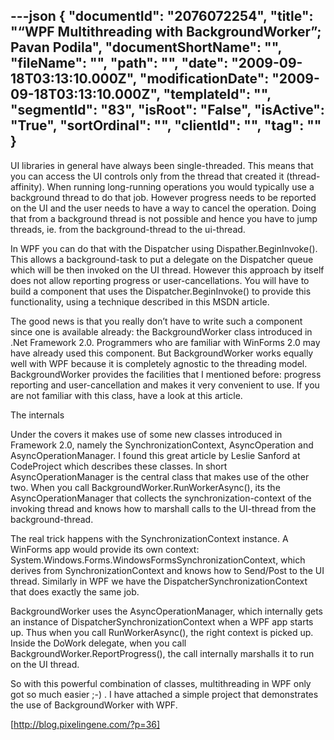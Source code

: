 ---json
{
  "documentId": "2076072254",
  "title": "“WPF Multithreading with BackgroundWorker”; Pavan Podila",
  "documentShortName": "",
  "fileName": "",
  "path": "",
  "date": "2009-09-18T03:13:10.000Z",
  "modificationDate": "2009-09-18T03:13:10.000Z",
  "templateId": "",
  "segmentId": "83",
  "isRoot": "False",
  "isActive": "True",
  "sortOrdinal": "",
  "clientId": "",
  "tag": ""
}
---

UI libraries in general have always been single-threaded. This means that you can access the UI controls only from the thread that created it (thread-affinity). When running long-running operations you would typically use a background thread to do that job. However progress needs to be reported on the UI and the user needs to have a way to cancel the operation. Doing that from a background thread is not possible and hence you have to jump threads, ie. from the  background-thread to the ui-thread.

In WPF you can do that with the Dispatcher using Dispather.BeginInvoke(). This allows a background-task to put a delegate on the Dispatcher queue which will be then invoked on the UI thread. However this approach by itself does not allow reporting progress or user-cancellations. You will have to build a component that uses the Dispatcher.BeginInvoke() to provide this functionality, using a technique described in this MSDN article.

The good news is that you really don’t have to write such a component since one is available already: the BackgroundWorker class introduced in .Net Framework 2.0. Programmers who are familiar with WinForms 2.0 may have already used this component. But BackgroundWorker works equally well with WPF because it is completely agnostic to the threading model. BackgroundWorker provides the facilities that I mentioned  before: progress reporting and user-cancellation and makes it very convenient to use. If you are not familiar with this class, have a look at this article.

The internals

Under the covers it makes use of some new classes introduced in Framework 2.0, namely the SynchronizationContext, AsyncOperation and  AsyncOperationManager. I found this great article by Leslie Sanford at CodeProject which describes these classes. In short AsyncOperationManager is the central class that makes use of the other two. When you call BackgroundWorker.RunWorkerAsync(), its the AsyncOperationManager that collects the synchronization-context of the invoking thread and knows how to marshall calls to the UI-thread from the background-thread.

The real trick happens with the SynchronizationContext instance. A WinForms app would provide its own context: System.Windows.Forms.WindowsFormsSynchronizationContext, which derives from SynchronizationContext and knows how to Send/Post to the UI thread. Similarly in WPF we have the DispatcherSynchronizationContext that does exactly the same job.

BackgroundWorker uses the AsyncOperationManager, which internally gets an instance of DispatcherSynchronizationContext when a WPF app starts up. Thus when you call RunWorkerAsync(), the right context is picked up. Inside the DoWork delegate, when you call BackgroundWorker.ReportProgress(), the call internally marshalls it to run on the UI thread.

So with this powerful combination of classes, multithreading in WPF only got so much easier ;-) . I have attached a simple project that demonstrates the use of BackgroundWorker with WPF.

[http://blog.pixelingene.com/?p=36]
